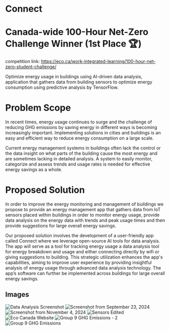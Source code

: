 # Connect
# Canada-wide 100-Hour Net-Zero Challenge Winner (1st Place 🏆)
competition link: https://eco.ca/work-integrated-learning/100-hour-net-zero-student-challenge/

Optimize energy usage in buildings using AI-driven data analysis, application that gathers data from building sensors to optimize energy consumption using predictive analysis by TensorFlow.

# Problem Scope

In recent times, energy usage continues to surge and the challenge of reducing GHG emissions by saving energy in different ways is becoming increasingly important.
Implementing solutions in cities and buildings is an easy and efficient way to reduce energy consumption on a large scale.

Current energy management systems in buildings often lack the control or the data insight on what parts of the building cause the most energy and are sometimes lacking in detailed analysis. A system to easily monitor, categorize and assess trends and usage rates is needed for effective energy savings as a whole.

# Proposed Solution

In order to improve the energy monitoring and management of buildings we propose to provide an energy management app that gathers data from IoT sensors placed within buildings in order to monitor energy usage, provide data analysis on the energy data with trends and peak usage times and then provide suggestions for large overall energy savings.

Our proposed solution involves the development of a user-friendly app called Connect where we leverage open-source AI tools for data analysis. The app will serve as a tool for tracking energy usage a data analysis tool for energy breakdown and usage and either connecting directly by wifi or giving suggestions to building. This strategic utilization enhances the app's capabilities, aiming to improve user experience by providing insightful analysis of energy usage through advanced data analysis technology. The app’s software can further be implemented across buildings for large overall energy savings.

## Images
![Data Analysis Screenshot](https://raw.githubusercontent.com/lelandsion/connect/main/images/Data_Analysis_Screenshot_Edited.png)
![Screenshot from September 23, 2024](https://raw.githubusercontent.com/lelandsion/connect/main/images/Screenshot%202024-09-23%20at%205.18.54%20PM.png)
![Screenshot from November 4, 2024](https://raw.githubusercontent.com/lelandsion/connect/main/images/Screenshot%202024-11-04%20at%206.14.16%20PM.png)
![Sensors Edited](https://raw.githubusercontent.com/lelandsion/connect/main/images/Sensors_Edited.png)
![Eco Canada Website](https://raw.githubusercontent.com/lelandsion/connect/main/images/Eco_Canada_Website.jpeg)
![Group 9 GHG Emissions - 2](https://raw.githubusercontent.com/lelandsion/connect/main/images/Group%209%20GHG%20emissions-2.png)
![Group 9 GHG Emissions](https://raw.githubusercontent.com/lelandsion/connect/main/images/Group%209%20GHG%20emissions.png)


